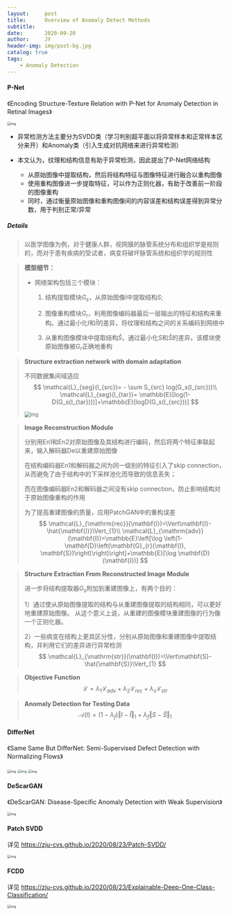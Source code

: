 ```yaml
---
layout:     post
title:      Overview of Anomaly Detect Methods 
subtitle:   
date:       2020-09-20
author:     JY
header-img: img/post-bg.jpg
catalog: true
tags:
    - Anomaly Detection
---
```




#### P-Net

《Encoding Structure-Texture Relation with P-Net for Anomaly Detection in Retinal Images》

<img src="https://github.com/ZJU-CVs/zju-cvs.github.io/raw/master/img/Anomaly-Detection/29.png" alt="img" style="zoom:50%;" />

- 异常检测方法主要分为SVDD类（学习判别超平面以将异常样本和正常样本区分来开）和Anomaly类（引入生成对抗网络来进行异常检测）

- 本文认为，纹理和结构信息有助于异常检测，因此提出了P-Net网络结构
  - 从原始图像中提取结构，然后将结构特征与图像特征进行融合以重构图像
  - 使用重构图像进一步提取特征，可以作为正则化器，有助于改善前一阶段的图像重构
  - 同时，通过衡量原始图像和重构图像间的内容误差和结构误差得到异常分数，用于判别正常/异常



##### Details

> 以医学图像为例，对于健康人群，视网膜的脉管系统分布和组织学是规则的，而对于患有疾病的受试者，病变将破坏脉管系统和组织学的规则性



> **模型细节：**
>
> - 网络架构包括三个模块：
>
>   1) 结构提取模块$G_s$，从原始图像$I$中提取结构$S$; 
>
>   2) 图像重构模块$G_r$，利用图像编码器最后一层输出的特征和结构来重构。通过最小化$I$和$\hat{I}$的差异，将纹理和结构之间的关系编码到网络中
>
>   3) 从重构图像模块中提取结构$\hat{S}$，通过最小化$S$和$\hat{S}$的差异。该模块使原始图像被$G_r$正确地重构



> **Structure extraction network with domain adaptation**
>
> 不同数据集间域适应
> $$
> \mathcal{L}_{seg}(I_{src})= - \sum S_{src} log(G_s(I_{src}))\\
> \mathcal{L}_{seg}(I_{tar})= \mathbb{E}[log(1-D(G_s(I_{tar})))]+\mathbb{E}[logD(G_s(I_{src}))]
> $$
> 
>
> <img src="https://github.com/ZJU-CVs/zju-cvs.github.io/raw/master/img/Anomaly-Detection/34.png" alt="img" style="zoom:80%;" />



> **Image Reconstruction Module**
>
> 分别用En1和En2对原始图像及其结构进行编码，然后将两个特征串联起来，输入解码器De以重建原始图像
>
> 在结构编码器En1和解码器之间为同一级别的特征引入了skip connection，从而避免了由于结构中的下采样池化而导致的信息丢失；
>
> 而在图像编码器En2和解码器之间没有skip connection，防止影响结构对于原始图像重构的作用
>
> 为了提高重建图像的质量，应用PatchGAN中的重构误差
> $$
> \mathcal{L}_{\mathrm{rec}}(\mathbf{I})=\Vert\mathbf{I}-\hat{\mathbf{I}}\Vert_{1}\\
> \mathcal{L}_{\mathrm{adv}}(\mathbf{I})=\mathbb{E}\left[\log \left(1-\mathbf{D}\left(\mathbf{G}_{r}(\mathbf{I}, \mathbf{S})\right)\right)\right]+\mathbb{E}[\log \mathbf{D}(\mathbf{I})]
> $$
> 



> **Structure Extraction From Reconstructed Image Module**
>
> 进一步将结构提取器$G_s$附加到重建图像上，有两个目的：
>
> 1）通过使从原始图像提取的结构与从重建图像提取的结构相同，可以更好地重建原始图像。 从这个意义上说，从重建的图像模块重建图像的行为像一个正则化器。  
>
> 2）一些病变在结构上更具区分性，分别从原始图像和重建图像中提取结构，并利用它们的差异进行异常检测
> $$
> \mathcal{L}_{\mathrm{str}}(\mathbf{I})=\Vert\mathbf{S}-\hat{\mathbf{S}}\Vert_{1}
> $$



> **Objective Function**
> $$
> \mathcal{L}=\lambda_1 \mathcal{L}_{adv}+\lambda_2 \mathcal{L}_{rec}+\lambda_s \mathcal{L}_{str}
> $$



> **Anomaly Detection for Testing Data**
> $$
> \mathcal{A}(I)=(1-\lambda_f)\Vert I-\hat{I}\Vert_1+\lambda_f\Vert S-\hat{S}\Vert_1
> $$
> 



#### DifferNet

《Same Same But DifferNet: Semi-Supervised Defect Detection with Normalizing Flows》

<img src="https://github.com/ZJU-CVs/zju-cvs.github.io/raw/master/img/Anomaly-Detection/30.png" alt="img" style="zoom:50%;" />



<img src="https://github.com/ZJU-CVs/zju-cvs.github.io/raw/master/img/Anomaly-Detection/31.png" alt="img" style="zoom:50%;" />



<img src="https://github.com/ZJU-CVs/zju-cvs.github.io/raw/master/img/Anomaly-Detection/32.png" alt="img" style="zoom:50%;" />

#### DeScarGAN

《DeScarGAN: Disease-Speciﬁc Anomaly Detection with Weak Supervision》

<img src="https://github.com/ZJU-CVs/zju-cvs.github.io/raw/master/img/Anomaly-Detection/33.png" alt="img" style="zoom:50%;" />



#### Patch SVDD

详见 https://zju-cvs.github.io/2020/08/23/Patch-SVDD/

<img src="https://github.com/ZJU-CVs/zju-cvs.github.io/raw/master/img/Anomaly-Detection/6.png" alt="img" style="zoom:50%;" />



#### FCDD

详见 https://zju-cvs.github.io/2020/08/23/Explainable-Deep-One-Class-Classification/

<img src="https://github.com/ZJU-CVs/zju-cvs.github.io/raw/master/img/Anomaly-Detection/3.png" alt="img" style="zoom:50%;" />